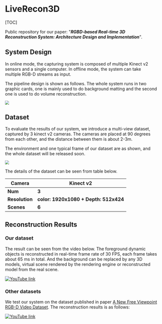 # LiveRecon3D

[TOC]

Public repository for our paper: "***RGBD-based Real-time 3D Reconstruction System: Architecture Design and Implementation***". 

## System Design

In online mode, the capturing system  is composed of multiple Kinect v2 sensors and a single computer.  In offline mode, the system can take multiple RGB-D streams as input.

The pipeline design is shown as follows. The whole system runs in two graphic cards, one is mainly used to do background matting and the second one is used to do volume reconstruction.

<img src="https://notes.sjtu.edu.cn/uploads/upload_de53bcb2b6532e484f01b0867d51ba8e.png" style="zoom:80%;" />

## Dataset

To evaluate the results of our system, we introduce a multi-view dataset, captured by 3 kinect v2 cameras. The cameras are placed at 90 degrees from each other, and the distance between them is about 2-3m.

The environment  and one typical frame of our dataset  are  as shown, and the whole dataset will be released soon. 

<img src="https://notes.sjtu.edu.cn/uploads/upload_464545f9fd56b569563e3825891e9119.png" style="zoom:80%;" />

The details of the dataset can be seen from table below.

| Camera         | Kinect v2                             |
| -------------- | ------------------------------------- |
| **Num**        | **3**                                 |
| **Resolution** | **color: 1920x1080 + Depth: 512x424** |
| **Scenes**     | **6**                                 |

## Reconstruction Results

### Our dataset

The result can be seen from the video below. The foreground dynamic objects is reconstructed in real-time frame rate of 30 FPS, each frame takes about 65 ms in total. And the background can be replaced by any 3D models, virtual scene rendered by the rendering engine or reconstructed model from the real scene.

[![YouTube link](https://notes.sjtu.edu.cn/uploads/upload_cdea4d0b0c89b0d2e771e99fad21004a.png)](https://youtu.be/q9Vf05e0QHc)

### Other datasets

We test our system on the dataset published in paper [A New Free Viewpoint RGB-D Video Dataset](https://github.com/sjtu-medialab/Free-Viewpoint-RGB-D-Video-Dataset). The reconstruction results is as follows:

[![YouTube link](https://notes.sjtu.edu.cn/uploads/upload_4953a316a5711b16495dedd92da85b95.png)](https://youtu.be/JqFG8aSdpfw)
